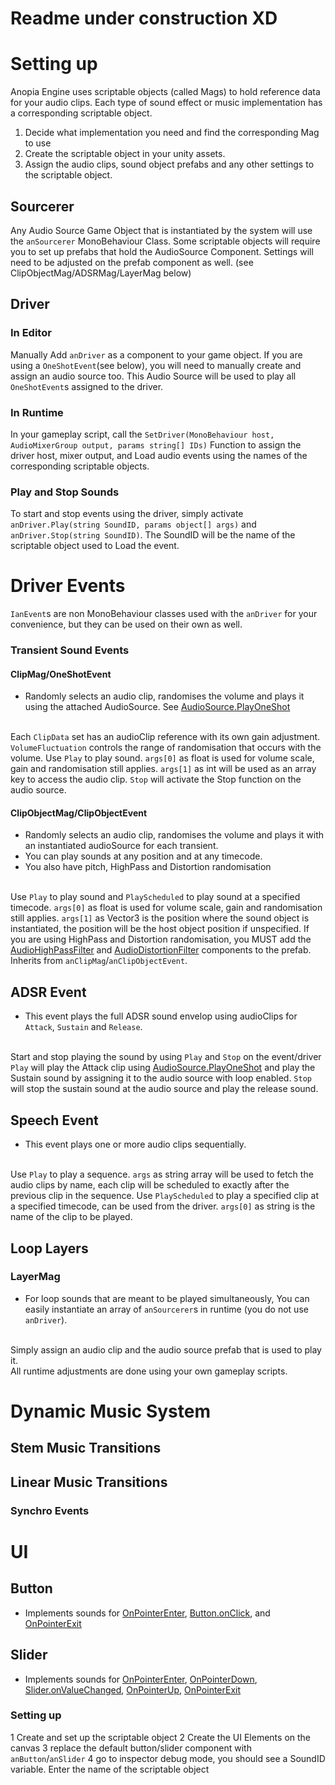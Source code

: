 # Readme under construction XD
# Setting up
Anopia Engine uses scriptable objects (called Mags) to hold reference data for your audio clips.
Each type of sound effect or music implementation has a corresponding scriptable object.<br/>
1. Decide what implementation you need and find the corresponding Mag to use
2. Create the scriptable object in your unity assets.
3. Assign the audio clips, sound object prefabs and any other settings to the scriptable object.
## Sourcerer
Any Audio Source Game Object that is instantiated by the system will use the `anSourcerer` MonoBehaviour Class.
Some scriptable objects will require you to set up prefabs that hold the AudioSource Component. Settings will need to be adjusted on the prefab component as well. (see ClipObjectMag/ADSRMag/LayerMag below)
## Driver
### In Editor
Manually Add `anDriver` as a component to your game object.
If you are using a `OneShotEvent`(see below), you will need to manually create and assign an audio source too. This Audio Source will be used to play all `OneShotEvent`s assigned to the driver.
### In Runtime
In your gameplay script, call the `SetDriver(MonoBehaviour host, AudioMixerGroup output, params string[] IDs)` Function to assign the driver host, mixer output, and Load audio events using the names of the corresponding scriptable objects.
### Play and Stop Sounds
To start and stop events using the driver, simply activate `anDriver.Play(string SoundID, params object[] args)` and `anDriver.Stop(string SoundID)`. The SoundID will be the name of the scriptable object used to Load the event.
# Driver Events
`IanEvent`s are non MonoBehaviour classes used with the `anDriver` for your convenience, but they can be used on their own as well.
### Transient Sound Events
#### ClipMag/OneShotEvent
* Randomly selects an audio clip, randomises the volume and plays it using the attached AudioSource. See [AudioSource.PlayOneShot](https://docs.unity3d.com/ScriptReference/AudioSource.PlayOneShot.html)

<br/>Each `ClipData` set has an audioClip reference with its own gain adjustment. `VolumeFluctuation` controls the range of randomisation that occurs with the volume.
Use `Play` to play sound. `args[0]` as float is used for volume scale, gain and randomisation still applies. `args[1]` as int will be used as an array key to access the audio clip.
`Stop` will activate the Stop function on the audio source.
#### ClipObjectMag/ClipObjectEvent
* Randomly selects an audio clip, randomises the volume and plays it with an instantiated audioSource for each transient.
* You can play sounds at any position and at any timecode.
* You also have pitch, HighPass and Distortion randomisation

<br/>Use `Play` to play sound and `PlayScheduled` to play sound at a specified timecode.
`args[0]` as float is used for volume scale, gain and randomisation still applies. `args[1]` as Vector3 is the position where the sound object is instantiated, the position will be the host object position if unspecified.
If you are using HighPass and Distortion randomisation, you MUST add the [AudioHighPassFilter](https://docs.unity3d.com/ScriptReference/AudioHighPassFilter.html) and [AudioDistortionFilter](https://docs.unity3d.com/ScriptReference/AudioDistortionFilter.html) components to the prefab.
Inherits from `anClipMag`/`anClipObjectEvent`.
## ADSR Event
* This event plays the full ADSR sound envelop using audioClips for `Attack`, `Sustain` and `Release`.

<br/>Start and stop playing the sound by using `Play` and `Stop` on the event/driver
`Play` will play the Attack clip using [AudioSource.PlayOneShot](https://docs.unity3d.com/ScriptReference/AudioSource.PlayOneShot.html) and play the Sustain sound by assigning it to the audio source with loop enabled.
`Stop` will stop the sustain sound at the audio source and play the release sound.
## Speech Event
* This event plays one or more audio clips sequentially.

<br/>Use `Play` to play a sequence. `args` as string array will be used to fetch the audio clips by name, each clip will be scheduled to exactly after the previous clip in the sequence.
Use `PlayScheduled` to play a specified clip at a specified timecode, can be used from the driver. `args[0]` as string is the name of the clip to be played.
## Loop Layers
### LayerMag
* For loop sounds that are meant to be played simultaneously, You can easily instantiate an array of `anSourcerer`s in runtime (you do not use `anDriver`).

<br/>Simply assign an audio clip and the audio source prefab that is used to play it.<br/>
All runtime adjustments are done using your own gameplay scripts.
# Dynamic Music System
## Stem Music Transitions
## Linear Music Transitions
### Synchro Events
# UI
## Button
* Implements sounds for [OnPointerEnter](https://docs.unity3d.com/2018.3/Documentation/ScriptReference/EventSystems.EventTrigger.OnPointerEnter.html), [Button.onClick](https://docs.unity3d.com/2018.3/Documentation/ScriptReference/EventSystems.EventTrigger.OnPointerEnter.html), and [OnPointerExit](https://docs.unity3d.com/2018.3/Documentation/ScriptReference/EventSystems.EventTrigger.OnPointerExit.html)
## Slider
* Implements sounds for [OnPointerEnter](https://docs.unity3d.com/2018.3/Documentation/ScriptReference/EventSystems.EventTrigger.OnPointerEnter.html), [OnPointerDown](https://docs.unity3d.com/2018.3/Documentation/ScriptReference/EventSystems.EventTrigger.OnPointerDown.html), [Slider.onValueChanged](https://docs.unity3d.com/2018.3/Documentation/ScriptReference/UI.Slider-onValueChanged.html), [OnPointerUp](https://docs.unity3d.com/2018.3/Documentation/ScriptReference/EventSystems.EventTrigger.OnPointerUp.html), [OnPointerExit](https://docs.unity3d.com/2018.3/Documentation/ScriptReference/EventSystems.EventTrigger.OnPointerExit.html)
### Setting up
1 Create and set up the scriptable object
2 Create the UI Elements on the canvas
3 replace the default button/slider component with `anButton`/`anSlider`
4 go to inspector debug mode, you should see a SoundID variable. Enter the name of the scriptable object

